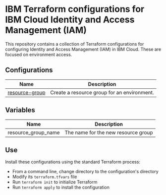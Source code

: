 # IBM Terraform configurations for IBM Cloud Identity and Access Management (IAM)

This repository contains a collection of Terraform configurations for configuring Identity and Access Management (IAM) in IBM Cloud. These are focused on environment access.

## Configurations

| Name | Description |
| ---------------- | ---------------- |
| [resource-group](https://github.com/ibm-hcbt/acct-config-iam/tree/master/modules/resource-group) | Create a resource group for an environment. |

## Variables

| Name | Description |
| ---------------- | ---------------- |
| resource_group_name | The name for the new resource group |

## Use

Install these configurations using the standard Terraform process:
- From a command line, change directory to the configuration's directory
- Modify its `terraform.tfvars` file
- Run `terraform init` to initialize Terraform
- Run `terraform apply` to install the configuration
